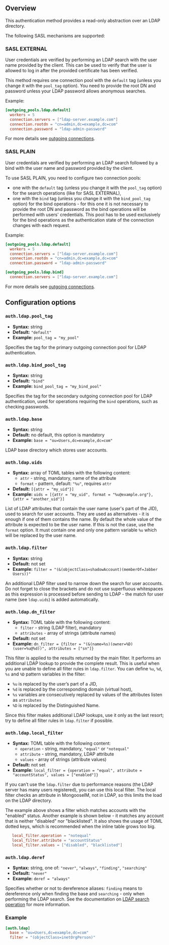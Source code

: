 ## Overview

This authentication method provides a read-only abstraction over an LDAP directory.

The following SASL mechanisms are supported:

### SASL EXTERNAL

User credentials are verified by performing an LDAP search with the user name provided by the client. This can be used to verify that the user is allowed to log in after the provided certificate has been verified.

This method requires one connection pool with the `default` tag (unless you change it with the `pool_tag` option). You need to provide the root DN and password unless your LDAP password allows anonymous searches.

Example:

```toml
[outgoing_pools.ldap.default]
  workers = 5
  connection.servers = ["ldap-server.example.com"]
  connection.rootdn = "cn=admin,dc=example,dc=com"
  connection.password = "ldap-admin-password"
```

For more details see [outgoing connections](../configuration/outgoing-connections.md).

### SASL PLAIN

User credentials are verified by performing an LDAP search followed by a bind with the user name and password provided by the client.

To use SASL PLAIN, you need to configure two connection pools:

* one with the `default` tag (unless you change it with the `pool_tag` option) for the search operations (like for SASL EXTERNAL),
* one with the `bind` tag (unless you change it with the `bind_pool_tag` option) for the bind operations - for this one it is not necessary to provide the root DN and password as the bind operations will be performed with users' credentials. This pool has to be used exclusively for the bind operations as the authentication state of the connection changes with each request.

Example:

```toml
[outgoing_pools.ldap.default]
  workers = 5
  connection.servers = ["ldap-server.example.com"]
  connection.rootdn = "cn=admin,dc=example,dc=com"
  connection.password = "ldap-admin-password"

[outgoing_pools.ldap.bind]
  connection.servers = ["ldap-server.example.com"]
```

For more details see [outgoing connections](../configuration/outgoing-connections.md).

## Configuration options

### `auth.ldap.pool_tag`
* **Syntax:** string
* **Default:** `"default"`
* **Example:** `pool_tag = "my_pool"`

Specifies the tag for the primary outgoing connection pool for LDAP authentication.

### `auth.ldap.bind_pool_tag`
* **Syntax:** string
* **Default:** `"bind"`
* **Example:** `bind_pool_tag = "my_bind_pool"`

Specifies the tag for the secondary outgoing connection pool for LDAP authentication, used for operations requiring the `bind` operations, such as checking passwords.

### `auth.ldap.base`
* **Syntax:** string
* **Default:** no default, this option is mandatory
* **Example:** `base = "ou=Users,dc=example,dc=com"`

LDAP base directory which stores user accounts.

### `auth.ldap.uids`
* **Syntax:** array of TOML tables with the following content:
    * `attr` - string, mandatory, name of the attribute
    * `format` - pattern, default: `"%u"`, requires `attr`
* **Default:** `[{attr = "my_uid"}]`
* **Example:** `uids = [{attr = "my_uid", format = "%u@example.org"}, {attr = "another_uid"}]`

List of LDAP attributes that contain the user name (user's part of the JID), used to search for user accounts.
They are used as alternatives - it is enough if one of them contains the name.
By default the whole value of the attribute is expected to be the user name.
If this is not the case, use the `format` option.
It must contain one and only one pattern variable `%u` which will be replaced by the user name.

### `auth.ldap.filter`
* **Syntax:** string
* **Default:** not set
* **Example:** `filter = "(&(objectClass=shadowAccount)(memberOf=Jabber Users))"`

An additional LDAP filter used to narrow down the search for user accounts.
Do not forget to close the brackets and do not use superfluous whitespaces as this expression is processed before sending to LDAP - the match for user name (see `ldap.uids`) is added automatically.

### `auth.ldap.dn_filter`
* **Syntax:** TOML table with the following content:
    * `filter` - string (LDAP filter), mandatory
    * `attributes` - array of strings (attribute names)
* **Default:** not set
* **Example:** `dn_filter = {filter = "(&(name=%s)(owner=%D)(user=%u@%d))", attributes = ["sn"]}`

This filter is applied to the results returned by the main filter.
It performs an additional LDAP lookup to provide the complete result.
This is useful when you are unable to define all filter rules in `ldap.filter`.
You can define `%u`, `%d`, `%s` and `%D` pattern variables in the filter:

* `%u` is replaced by the user’s part of a JID,
* `%d` is replaced by the corresponding domain (virtual host),
* `%s` variables are consecutively replaced by values of the attributes listen as `attributes`
* `%D` is replaced by the Distinguished Name.

Since this filter makes additional LDAP lookups, use it only as the last resort; try to define all filter rules in `ldap.filter` if possible.

### `auth.ldap.local_filter`
* **Syntax:** TOML table with the following content:
    * `operation` - string, mandatory, `"equal"` or `"notequal"`
    * `attribute` - string, mandatory, LDAP attribute
    * `values` - array of strings (attribute values)
* **Default:** not set
* **Example:** `local_filter = {operation = "equal", attribute = "accountStatus", values = ["enabled"]}`

If you can’t use the `ldap.filter` due to performance reasons (the LDAP server has many users registered), you can use this local filter.
The local filter checks an attribute in MongooseIM, not in LDAP, so this limits the load on the LDAP directory.

The example above shows a filter which matches accounts with the "enabled" status.
Another example is shown below - it matches any account that is neither "disabled" nor "blacklisted".
It also shows the usage of TOML dotted keys, which is recommended when the inline table grows too big.

```toml
   local_filter.operation = "notequal"
   local_filter.attribute = "accountStatus"
   local_filter.values = ["disabled", "blacklisted"]
```

### `auth.ldap.deref`
* **Syntax:** string, one of: `"never"`, `"always"`, `"finding"`, `"searching"`
* **Default:** `"never"`
* **Example:** `deref = "always"`

Specifies whether or not to dereference aliases: `finding` means to dereference only when finding the base and `searching` - only when performing the LDAP search. See the documentation on [LDAP search operation](https://ldap.com/the-ldap-search-operation/) for more information.

### Example

```toml
[auth.ldap]
  base = "ou=Users,dc=example,dc=com"
  filter = "(objectClass=inetOrgPerson)"
```
